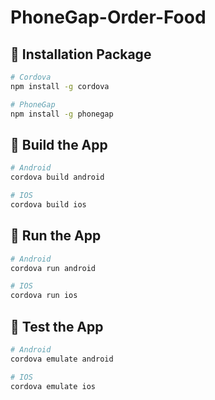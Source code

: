 # PhoneGap-Order-Food

## 🚀 Installation Package

```bash
# Cordova
npm install -g cordova

# PhoneGap
npm install -g phonegap
```

## 🚀 Build the App

```bash
# Android
cordova build android

# IOS
cordova build ios
```

## 🚀 Run the App

```bash
# Android
cordova run android

# IOS
cordova run ios
```

## 🚀 Test the App

```bash
# Android
cordova emulate android

# IOS
cordova emulate ios
```
